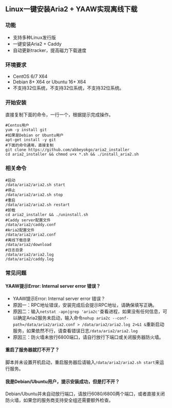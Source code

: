## Linux一键安装Aria2 + YAAW实现离线下载

### 功能
* 支持多种Linux发行版
* 一键安装Aria2 + Caddy
* 自动更新tracker，提高磁力下载速度

### 环境要求
* CentOS 6/7 X64
* Debian 8+ X64 or Ubuntu 16+ X64
* 不支持32位系统，不支持32位系统，不支持32位系统。

### 开始安装

直接复制下面的命令，一行一个，根据提示完成操作。

```
#Centos用户
yum -y install git
#如果是Debian or Ubuntu用户
apt-get install -y git
#下面的命令通用，直接复制
git clone https://github.com/abbeyokgo/aria2_installer
cd aria2_installer && chmod u+x *.sh && ./install_aria2.sh
```
### 相关命令
```
#启动
/data/aria2/aria2.sh start
#停止
/data/aria2/aria2.sh stop
#重启
/data/aria2/aria2.sh restart
#卸载
cd aria2_installer && ./uninstall.sh
#Caddy server配置文件
/data/aria2/caddy.conf
#Aria2配置文件
/data/aria2/aria2.conf
#离线下载目录
/data/aria2/download
#日志目录
/data/aria2/aria2.log
/data/aria2/caddy.log
```

### 常见问题
#### YAAW提示Error: Internal server error 错误？
* YAAW提示Error: Internal server error 错误？
* 原因一：RPC地址错误，安装完成后会提示RPC地址，请确保填写正确。
* 原因二：输入`netstat -apn|grep 'aria2c'`查看进程，如果没有任何信息，可以确定Aria2服务未启动，输入命令`nohup aria2c --conf-path=/data/aria2/aria2.conf > /data/aria2/aria2.log 2>&1 &`重新启动服务，如果依然不行，请查看错误日志`/data/aria2/aria2.log`
* 原因三：防火墙未放行6800端口，请自行放行下端口或关闭服务器防火墙。

#### 重启了服务器就打不开了？
脚本并未设置开机启动，重启服务器后请输入`/data/aria2/aria2.sh start`来运行服务。

#### 我是Debian/Ubuntu用户，提示安装成功，但是打不开？
Debian/Ubuntu并未自动放行端口，请放行6080/6800两个端口，或者直接关闭防火墙，如果您的服务商支持安全组还需要额外检查。

